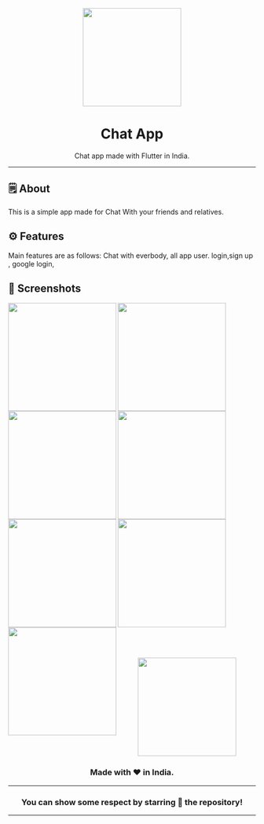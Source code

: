 <div align="center">


<img src="https://github.com/user-attachments/assets/bf280e78-a1e3-4d36-b10b-3a18c86e956c" height="200" widht="200">



# **Chat App**
Chat app made with Flutter in India.

---


</div>



## 🗒 About

This is a simple app made for Chat With your friends and relatives.



## ⚙️ Features
Main features are as follows:
Chat with everbody,
all app user.
login,sign up ,
google login,
## 📲 Screenshots

<p>

<img align="left" src="https://github.com/user-attachments/assets/47b39e99-7ef5-4795-8c57-c0953d54683f" width="220px">
<img align="left" src="https://github.com/user-attachments/assets/997b332d-5681-468c-a391-ff045874abcc" width="220px">
<img align="left" src="https://github.com/user-attachments/assets/77fd864e-c70e-4db9-84c4-86752e25c0b4" width="220px">
<img src="https://github.com/user-attachments/assets/f0f8b831-8e39-4a82-bcdb-c5bb0c926e2e" width="220px">
<img align="left" src="https://github.com/user-attachments/assets/3f403a8b-0714-4495-a82e-8613df16f383" width="220px">
<img src="https://github.com/user-attachments/assets/c8cbd66b-3185-45d1-803d-ca799d672fed" width="220px">
<img align="left" src="https://github.com/user-attachments/assets/d09d989a-1d5d-4ca4-8259-2d305a42ee4e" width="220px">
</p>

<br><br>



<div align="center">

<img src="./assets/icons/logo.png" width="200px" height="200px">

### Made with ❤️ in India.
---
### You can show some respect by starring 🌟 the repository!
---
</div>
